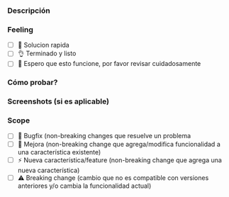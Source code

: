 ### Descripción

[//]: <> (Aca debe ir la descripcion del PullRequest, que es? que hace?)

### Feeling

[//]: <> (Como te sientes con este PR? la solucion que entregas como te hace sentir?)

- [ ] 🤙 Solucion rapida
- [ ] 👌 Terminado y listo
- [ ] 🤞 Espero que esto funcione, por favor revisar cuidadosamente

### Cómo probar?

[//]: <> (Pasos necesarios para probar esta funcionalidad)

### Screenshots (si es aplicable)

[//]: <> (Capturas de pantalla que ayuden a entender que hiciste en este PR)

### Scope

- [ ] 🐞 Bugfix (non-breaking changes que resuelve un problema
- [ ] 💚 Mejora (non-breaking change que agrega/modifica funcionalidad a una característica existente)
- [ ] ⚡️ Nueva característica/feature (non-breaking change que agrega una nueva característica)
- [ ] ⚠️ Breaking change (cambio que no es compatible con versiones anteriores y/o cambia la funcionalidad actual)
